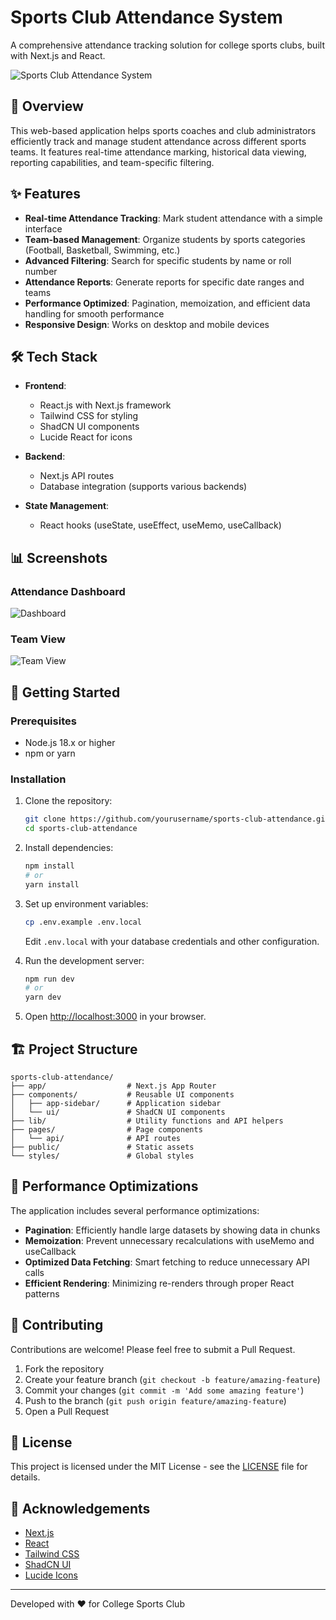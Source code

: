 # Sports Club Attendance System

A comprehensive attendance tracking solution for college sports clubs, built with Next.js and React.

![Sports Club Attendance System](https://github.com/yourusername/sports-club-attendance/raw/main/public/api/placeholder/800/400)

## 🚀 Overview

This web-based application helps sports coaches and club administrators efficiently track and manage student attendance across different sports teams. It features real-time attendance marking, historical data viewing, reporting capabilities, and team-specific filtering.

## ✨ Features

- **Real-time Attendance Tracking**: Mark student attendance with a simple interface
- **Team-based Management**: Organize students by sports categories (Football, Basketball, Swimming, etc.)
- **Advanced Filtering**: Search for specific students by name or roll number
- **Attendance Reports**: Generate reports for specific date ranges and teams
- **Performance Optimized**: Pagination, memoization, and efficient data handling for smooth performance
- **Responsive Design**: Works on desktop and mobile devices

## 🛠️ Tech Stack

- **Frontend**: 
  - React.js with Next.js framework
  - Tailwind CSS for styling
  - ShadCN UI components
  - Lucide React for icons

- **Backend**:
  - Next.js API routes
  - Database integration (supports various backends)

- **State Management**:
  - React hooks (useState, useEffect, useMemo, useCallback)

## 📊 Screenshots

### Attendance Dashboard
![Dashboard](https://github.com/yourusername/sports-club-attendance/raw/main/public/api/placeholder/600/300)

### Team View
![Team View](https://github.com/yourusername/sports-club-attendance/raw/main/public/api/placeholder/600/300)

## 🚀 Getting Started

### Prerequisites

- Node.js 18.x or higher
- npm or yarn

### Installation

1. Clone the repository:
   ```bash
   git clone https://github.com/yourusername/sports-club-attendance.git
   cd sports-club-attendance
   ```

2. Install dependencies:
   ```bash
   npm install
   # or
   yarn install
   ```

3. Set up environment variables:
   ```bash
   cp .env.example .env.local
   ```
   Edit `.env.local` with your database credentials and other configuration.

4. Run the development server:
   ```bash
   npm run dev
   # or
   yarn dev
   ```

5. Open [http://localhost:3000](http://localhost:3000) in your browser.

## 🏗️ Project Structure

```
sports-club-attendance/
├── app/                  # Next.js App Router
├── components/           # Reusable UI components
│   ├── app-sidebar/      # Application sidebar
│   └── ui/               # ShadCN UI components
├── lib/                  # Utility functions and API helpers
├── pages/                # Page components
│   └── api/              # API routes
├── public/               # Static assets
└── styles/               # Global styles
```

## 🧪 Performance Optimizations

The application includes several performance optimizations:

- **Pagination**: Efficiently handle large datasets by showing data in chunks
- **Memoization**: Prevent unnecessary recalculations with useMemo and useCallback
- **Optimized Data Fetching**: Smart fetching to reduce unnecessary API calls
- **Efficient Rendering**: Minimizing re-renders through proper React patterns

## 🤝 Contributing

Contributions are welcome! Please feel free to submit a Pull Request.

1. Fork the repository
2. Create your feature branch (`git checkout -b feature/amazing-feature`)
3. Commit your changes (`git commit -m 'Add some amazing feature'`)
4. Push to the branch (`git push origin feature/amazing-feature`)
5. Open a Pull Request

## 📄 License

This project is licensed under the MIT License - see the [LICENSE](LICENSE) file for details.

## 🙏 Acknowledgements

- [Next.js](https://nextjs.org/)
- [React](https://reactjs.org/)
- [Tailwind CSS](https://tailwindcss.com/)
- [ShadCN UI](https://ui.shadcn.com/)
- [Lucide Icons](https://lucide.dev/)

---

Developed with ❤️ for College Sports Club
